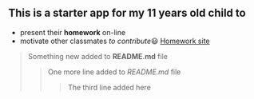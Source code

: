 ## This is a starter app for my 11 years old child to 
+ present their **homework** on-line
+ motivate other classmates _to contribute_:smiley:
[Homework site](http://alissan.freevar.com/)
> Something new added to **README.md** file
>> One more line added to _README.md_ file
>>> The third line added here
